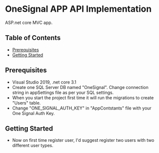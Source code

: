 # OneSignal APP API Implementation

ASP.net core MVC app.

## Table of Contents

- [Prerequisites](#prerequisites)
- [Getting Started](#getting-started)

## Prerequisites
- Visual Studio 2019, .net core 3.1
- Create one SQL Server DB named "OneSignal". Change connection string in appSettings file as per your SQL settings.
- When you start the project first time it will run the migrations to create "Users" table.
- Change "ONE_SIGNAL_AUTH_KEY" in "AppContstants" file with your One Signal Auth Key.

## Getting Started
- Now on first time register user, I'd suggest register two users with two different user types.

